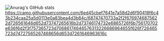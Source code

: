 ![Anurag's GitHub stats](https://github-readme-stats.vercel.app/api?username=MRCongHoang&theme=dark&show_icons=true)
https://camo.githubusercontent.com/6ed45cbef7641e7a58d2d6f90418f6c43b234caa25a5d0113e0a83bea4d3b84c/68747470733a2f2f6769746875622d726561646d652d73747265616b2d73746174732e6865726f6b756170702e636f6d2f3f757365723d70686174646576313226686964655f626f726465723d74727565267468656d653d7261646963616c
